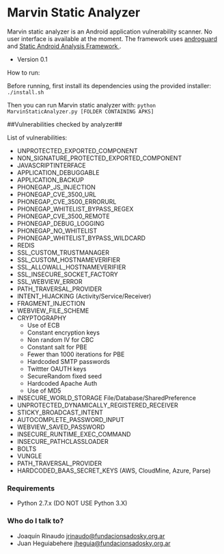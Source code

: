 # Marvin Static Analyzer #

Marvin static analyzer is an Android application vulnerability scanner. No user interface is available at the moment. The framework uses [ androguard ](https://github.com/androguard/androguard/) and [ Static Android Analysis Framework ](https://github.com/SAAF-Developers/saaf/).

* Version 0.1

How to run:

Before running, first install its dependencies using the provided installer:
  ```./install.sh ```
  
Then you can run Marvin static analyzer with:
  ```python MarvinStaticAnalyzer.py [FOLDER CONTAINING APKS] ```

##Vulnerabilities checked by analyzer##

List of vulnerabilities:

* UNPROTECTED_EXPORTED_COMPONENT
* NON_SIGNATURE_PROTECTED_EXPORTED_COMPONENT
* JAVASCRIPTINTERFACE
* APPLICATION_DEBUGGABLE
* APPLICATION_BACKUP
* PHONEGAP_JS_INJECTION
* PHONEGAP_CVE_3500_URL
* PHONEGAP_CVE_3500_ERRORURL
* PHONEGAP_WHITELIST_BYPASS_REGEX
* PHONEGAP_CVE_3500_REMOTE
* PHONEGAP_DEBUG_LOGGING
* PHONEGAP_NO_WHITELIST
* PHONEGAP_WHITELIST_BYPASS_WILDCARD
* REDIS
* SSL_CUSTOM_TRUSTMANAGER
* SSL_CUSTOM_HOSTNAMEVERIFIER
* SSL_ALLOWALL_HOSTNAMEVERIFIER
* SSL_INSECURE_SOCKET_FACTORY
* SSL_WEBVIEW_ERROR																	
* PATH_TRAVERSAL_PROVIDER																
* INTENT_HIJACKING (Activity/Service/Receiver)
* FRAGMENT_INJECTION																	
* WEBVIEW_FILE_SCHEME
* CRYPTOGRAPHY
	* Use of ECB
	* Constant encryption keys
	* Non random IV for CBC
	* Constant salt for PBE
	* Fewer than 1000 iterations for PBE
	* Hardcoded SMTP passwords
	* Twittter OAUTH keys
	* SecureRandom fixed seed
	* Hardcoded Apache Auth
	* Use of MD5
* INSECURE_WORLD_STORAGE File/Database/SharedPreference
* UNPROTECTED_DYNAMICALLY_REGISTERED_RECEIVER
* STICKY_BROADCAST_INTENT
* AUTOCOMPLETE_PASSWORD_INPUT
* WEBVIEW_SAVED_PASSWORD
* INSECURE_RUNTIME_EXEC_COMMAND
* INSECURE_PATHCLASSLOADER
* BOLTS
* VUNGLE
* PATH_TRAVERSAL_PROVIDER
* HARDCODED_BAAS_SECRET_KEYS (AWS, CloudMine, Azure, Parse)


### Requirements ###

* Python 2.7.x (DO NOT USE Python 3.X) 

### Who do I talk to? ###
* Joaquín Rinaudo jrinaudo@fundacionsadosky.org.ar
* Juan Heguiabehere jheguia@fundacionsadosky.org.ar
